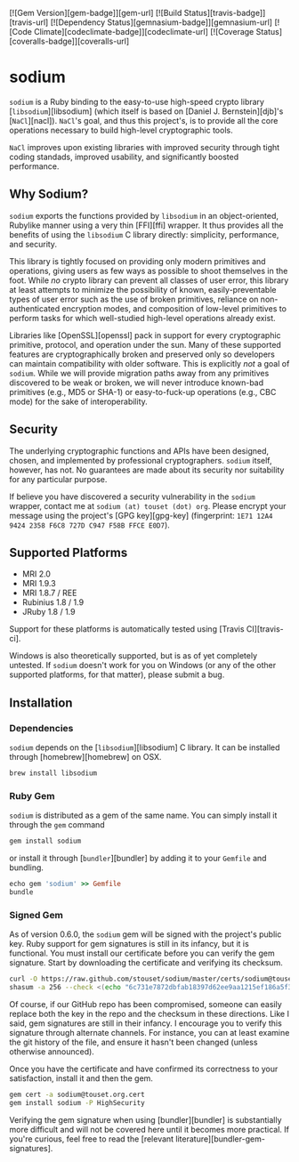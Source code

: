 
[![Gem Version][gem-badge]][gem-url]
[![Build Status][travis-badge]][travis-url]
[![Dependency Status][gemnasium-badge]][gemnasium-url]
[![Code Climate][codeclimate-badge]][codeclimate-url]
[![Coverage Status][coveralls-badge]][coveralls-url]

sodium
======

`sodium` is a Ruby binding to the easy-to-use high-speed crypto library [`libsodium`][libsodium] (which itself is based on [Daniel J. Bernstein][djb]'s [`NaCl`][nacl]). `NaCl`'s goal, and thus this project's, is to provide all the core operations necessary to build high-level cryptographic tools.

`NaCl` improves upon existing libraries with improved security through tight coding standads, improved usability, and significantly boosted performance.

Why Sodium?
-----------

`sodium` exports the functions provided by `libsodium` in an object-oriented, Rubylike manner using a very thin [FFI][ffi] wrapper. It thus provides all the benefits of using the `libsodium` C library directly: simplicity, performance, and security.

This library is tightly focused on providing only modern primitives and operations, giving users as few ways as possible to shoot themselves in the foot. While *no* crypto library can prevent all classes of user error, this library at least attempts to minimize the possibility of known, easily-preventable types of user error such as the use of broken primitives, reliance on non-authenticated encryption modes, and composition of low-level primitives to perform tasks for which well-studied high-level operations already exist.

Libraries like [OpenSSL][openssl] pack in support for every cryptographic primitive, protocol, and operation under the sun. Many of these supported features are cryptographically broken and preserved only so developers can maintain compatibility with older software. This is explicitly *not* a goal of `sodium`. While we will provide migration paths away from any primitives discovered to be weak or broken, we will never introduce known-bad primitives (e.g., MD5 or SHA-1) or easy-to-fuck-up operations (e.g., CBC mode) for the sake of interoperability.

Security
--------

The underlying cryptographic functions and APIs have been designed, chosen, and implemented by professional cryptographers. `sodium` itself, however, has not. No guarantees are made about its security nor suitability for any particular purpose.

If believe you have discovered a security vulnerability in the `sodium` wrapper, contact me at `sodium (at) touset (dot) org`. Please encrypt your message using the project's [GPG key][gpg-key] (fingerprint: `1E71 12A4 9424 2358 F6C8 727D C947 F58B FFCE E0D7`).

Supported Platforms
-------------------

  * MRI 2.0
  * MRI 1.9.3
  * MRI 1.8.7 / REE
  * Rubinius 1.8 / 1.9
  * JRuby 1.8 / 1.9

Support for these platforms is automatically tested using [Travis CI][travis-ci].

Windows is also theoretically supported, but is as of yet completely untested. If `sodium` doesn't work for you on Windows (or any of the other supported platforms, for that matter), please submit a bug.

Installation
------------

### Dependencies

`sodium` depends on the [`libsodium`][libsodium] C library. It can be installed through [homebrew][homebrew] on OSX.

```sh
brew install libsodium
```

### Ruby Gem

`sodium` is distributed as a gem of the same name. You can simply install it through the `gem` command

```sh
gem install sodium
```

or install it through [`bundler`][bundler] by adding it to your `Gemfile` and bundling.

```ruby
echo gem 'sodium' >> Gemfile
bundle
```

### Signed Gem

As of version 0.6.0, the `sodium` gem will be signed with the project's public key. Ruby support for gem signatures is still in its infancy, but it is functional. You must install our certificate before you can verify the gem signature. Start by downloading the certificate and verifying its checksum.

```sh
curl -O https://raw.github.com/stouset/sodium/master/certs/sodium@touset.org.cert
shasum -a 256 --check <(echo "6c731e7872dbfab18397d62ee9aa1215ef186a5f31358d1f041faa49301624a6  sodium@touset.org.cert")
```

Of course, if our GitHub repo has been compromised, someone can easily replace both the key in the repo and the checksum in these directions. Like I said, gem signatures are still in their infancy. I encourage you to verify this signature through alternate channels. For instance, you can at least examine the git history of the file, and ensure it hasn't been changed (unless otherwise announced).

Once you have the certificate and have confirmed its correctness to your satisfaction, install it and then the gem.

```sh
gem cert -a sodium@touset.org.cert
gem install sodium -P HighSecurity
```

Verifying the gem signature when using [bundler][bundler] is substantially more difficult and will not be covered here until it becomes more practical. If you're curious, feel free to read the [relevant literature][bundler-gem-signatures].